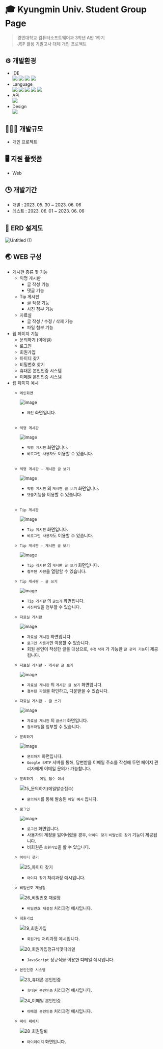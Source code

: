 # ‍🎓 Kyungmin Univ. Student Group Page
>경민대학교 컴퓨터소프트웨어과 3학년 A반 1학기<br>JSP 활용 기말고사 대체 개인 프로젝트

## ⚙️ 개발환경
* IDE<br>
<a href="https://github.com/acredev/Kyungmin-univ_student_group_page"><img src="https://img.shields.io/badge/Eclipse-2C2255?style=for-the-badge&logo=Eclipse&logoColor=white"/></a>
<a href="https://github.com/acredev/Kyungmin-univ_student_group_page"><img src="https://img.shields.io/badge/VSCode-007ACC?style=for-the-badge&logo=Visual Studio Code&logoColor=white"/></a>
<a href="https://github.com/acredev/Kyungmin-univ_student_group_page"><img src="https://img.shields.io/badge/MySQL-4479A1?style=for-the-badge&logo=MySQL&logoColor=white"/></a>
<a href="https://github.com/acredev/Kyungmin-univ_student_group_page"><img src="https://img.shields.io/badge/Apache Tomcat-F8DC75?style=for-the-badge&logo=Apache Tomcat&logoColor=black"/></a>
* Language<br>
<a href="https://github.com/acredev/Kyungmin-univ_student_group_page"><img src="https://img.shields.io/badge/HTML5-E34F26?style=for-the-badge&logo=HTML5&logoColor=white"/></a>
<a href="https://github.com/acredev/Kyungmin-univ_student_group_page"><img src="https://img.shields.io/badge/CSS3-1572B6?style=for-the-badge&logo=CSS3&logoColor=white"/></a>
<a href="https://github.com/acredev/Kyungmin-univ_student_group_page"><img src="https://img.shields.io/badge/JavaScript-F7DF1E?style=for-the-badge&logo=JavaScript&logoColor=black"/></a>
<a href="https://github.com/acredev/Kyungmin-univ_student_group_page"><img src="https://img.shields.io/badge/Java-007396?style=for-the-badge&logo=Java&logoColor=white"/></a>
<a href="https://github.com/acredev/Kyungmin-univ_student_group_page"><img src="https://img.shields.io/badge/JSP-007396?style=for-the-badge&logo=JSP&logoColor=white"/></a>
* API <br>
<a href="https://github.com/acredev/Kyungmin-univ_student_group_page"><img src="https://img.shields.io/badge/coolsms-6199D2?style=for-the-badge&logo=Minutemailer&logoColor=white"/></a>
* Design<br>
<a href="https://github.com/acredev/Kyungmin-univ_student_group_page"><img src="https://img.shields.io/badge/Adobe Photoshop-31A8FF?style=for-the-badge&logo=Adobe Photoshop&logoColor=black"/></a>

## 👨🏻‍💻 개발규모
* 개인 프로젝트

## 🖥️ 지원 플랫폼
* Web

## 🕒 개발기간
* 개발 : 2023. 05. 30 ~ 2023. 06. 06
* 테스트 : 2023. 06. 01 ~ 2023. 06. 06

## 💾 ERD 설계도
![Untitled (1)](https://github.com/acredev/Kyungmin-univ_student_group_page/assets/3482382/3bcf3301-28cd-424b-a8e4-b00ba72fbd12)


## 🌏 WEB 구성
* 게시판 종류 및 기능
  * 익명 게시판
    * 글 작성 기능
    * 댓글 기능
  * Tip 게시판
    * 글 작성 기능
    * 사진 첨부 기능
  * 자료실
    * 글 작성 / 수정 / 삭제 기능
    * 파일 첨부 기능
* 웹 페이지 기능
  * 문의하기 (이메일)
  * 로그인
  * 회원가입
  * 아이디 찾기
  * 비밀번호 찾기
  * 휴대폰 본인인증 시스템
  * 이메일 본인인증 시스템
* 웹 페이지 예시
    * `메인화면`<br>
    
      ![image](https://github.com/acredev/Kyungmin_univ_group_page/assets/3482382/a389f9d4-a178-456c-b887-d23b1c5b4e7d)
      * `메인` 화면입니다.
      <br>

    * `익명 게시판`<br>
    
      ![image](https://github.com/acredev/Kyungmin-univ_student_group_page/assets/3482382/968c3f11-522b-4480-bda0-78d8c39c32aa)
      * `익명 게시판` 화면입니다.
      * `비로그인 사용자`도 이용할 수 있습니다.
      <br>

    * `익명 게시판 - 게시판 글 보기`<br>
    
      ![image](https://github.com/acredev/Kyungmin-univ_student_group_page/assets/3482382/b05c6672-f858-4d4a-978d-743768568f9b)
      * `익명 게시판` 의 `게시판 글 보기` 화면입니다.
      * `댓글`기능을 이용할 수 있습니다.
      <br>

   * `Tip 게시판`<br>
   
      ![image](https://github.com/acredev/Kyungmin-univ_student_group_page/assets/3482382/de853219-c188-40d2-9860-f01ebd5e0c60)
      * `Tip 게시판` 화면입니다.
      * `비로그인 사용자`도 이용할 수 있습니다.
 
   * `Tip 게시판 - 게시판 글 보기`<br>
   
      ![image](https://github.com/acredev/Kyungmin-univ_student_group_page/assets/3482382/5706806e-23b0-4055-a727-cf99cb3560ce)
      * `Tip 게시판` 의 `게시판 글 보기` 화면입니다.
      * `첨부된 사진`을 열람할 수 있습니다.
 
  * `Tip 게시판 - 글 쓰기`<br>
  
      ![image](https://github.com/acredev/Kyungmin-univ_student_group_page/assets/3482382/7728f1f9-de22-48c1-9bb0-1d3a4f4260d4)
      * `Tip 게시판` 의 `글쓰기` 화면입니다.
      * `사진파일`을 첨부할 수 있습니다.
 
  * `자료실 게시판`<br>
  
      ![image](https://github.com/acredev/Kyungmin-univ_student_group_page/assets/3482382/afe90f33-8689-40c7-b513-ebcbdadf06bd)
      * `자료실 게시판` 화면입니다.
      * `로그인 사용자`만 이용할 수 있습니다.
      * 회원 본인이 작성한 글을 대상으로, `수정` `삭제` 가 가능한 `글 관리 기능`이 제공됩니다.

  * `자료실 게시판 - 게시판 글 보기`<br>
  
      ![image](https://github.com/acredev/Kyungmin-univ_student_group_page/assets/3482382/5639e206-95fa-48e0-84fc-6594495a05c2)
      * `자료실 게시판` 의 `게시판 글 보기` 화면입니다.
      * `첨부된 파일`을 확인하고, 다운받을 수 있습니다.
 
  * `자료실 게시판 - 글 쓰기`<br>
  
      ![image](https://github.com/acredev/Kyungmin-univ_student_group_page/assets/3482382/9da7f3bc-3a7c-4b7b-8cd1-c445cb724b4f)
      * `자료실 게시판` 의 `글쓰기` 화면입니다.
      * `첨부파일`을 첨부할 수 있습니다.
 
  * `문의하기`<br>
  
      ![image](https://github.com/acredev/Kyungmin-univ_student_group_page/assets/3482382/15db1e7f-8b9d-4d10-ac07-ab2756ec6775)
      * `문의하기` 화면입니다.
      * `Google SMTP` 서버를 통해, 답변받을 이메일 주소를 작성해 두면 페이지 관리자에게 이메일 문의가 가능합니다.

  * `문의하기 - 메일 접수 예시`<br>

      ![15_문의하기(메일발송접수)](https://github.com/acredev/Kyungmin-univ_student_group_page/assets/3482382/f2b78fb0-d961-42bc-8a16-980546ce2306)
      * `문의하기`를 통해 발송된 `메일 예시` 입니다.

  * `로그인`<br>
  
      ![image](https://github.com/acredev/Kyungmin-univ_student_group_page/assets/3482382/1b40c6f7-a302-4bbc-b54a-cd2b10242123)
      * `로그인` 화면입니다.
      * 사용자의 계정을 잃어버렸을 경우, `아이디 찾기` `비밀번호 찾기` 기능이 제공됩니다.
      * 비회원은 `회원가입`을 할 수 있습니다.
 
  * `아이디 찾기`<br>

      ![25_아이디 찾기](https://github.com/acredev/Kyungmin-univ_student_group_page/assets/3482382/57269819-4ed1-4994-8713-34e1e6213321)
      * `아이디 찾기` 처리과정 예시입니다.
 
  * `비밀번호 재설정`<br>
  
      ![26_비밀번호 재설정](https://github.com/acredev/Kyungmin-univ_student_group_page/assets/3482382/2b3c5557-280a-4e46-bee7-e44ce2830e4a)
      * `비밀번호 재설정` 처리과정 예시입니다.
 
  * `회원가입`<br>
  
      ![19_회원가입](https://github.com/acredev/Kyungmin-univ_student_group_page/assets/3482382/9480d17f-530c-4366-8c5c-92933dbcf40b)
      * `회원가입` 처리과정 예시입니다.
      
      ![20_회원가입정규식및디테일](https://github.com/acredev/Kyungmin-univ_student_group_page/assets/3482382/9d215b1d-6832-43de-82c3-0dc9d9cd438f)
      * `JavaScript` 정규식을 이용한 디테일 예시입니다.
 
  * `본인인증 시스템`<br>
  
      ![23_휴대폰 본인인증](https://github.com/acredev/Kyungmin-univ_student_group_page/assets/3482382/d7d994ca-26d0-426b-b2f9-dd23c3d09165)
      * `휴대폰 본인인증` 처리과정 예시입니다.
    
      ![24_이메일 본인인증](https://github.com/acredev/Kyungmin-univ_student_group_page/assets/3482382/8a9198e4-9f5c-4810-8855-b7c28df5aadd)
      * `이메일 본인인증` 처리과정 예시입니다.

  * `마이 페이지`<br>
  
      ![28_회원탈퇴](https://github.com/acredev/Kyungmin-univ_student_group_page/assets/3482382/3e25c284-50c8-4a1d-97c4-27e705432d0f)
      * `마이페이지` 화면입니다.

